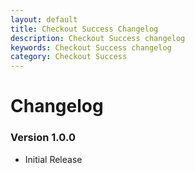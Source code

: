```yaml
---
layout: default
title: Checkout Success Changelog
description: Checkout Success changelog
keywords: Checkout Success changelog
category: Checkout Success
---
```


# Changelog

### Version 1.0.0

 -  Initial Release
